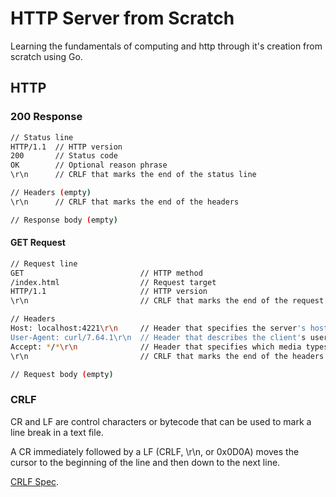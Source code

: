 # HTTP Server from Scratch

Learning the fundamentals of computing and http through it's creation from scratch using Go.

## HTTP

### 200 Response
```bash
// Status line
HTTP/1.1  // HTTP version
200       // Status code
OK        // Optional reason phrase
\r\n      // CRLF that marks the end of the status line

// Headers (empty)
\r\n      // CRLF that marks the end of the headers

// Response body (empty)
```

#### GET Request
```bash
// Request line
GET                          // HTTP method
/index.html                  // Request target
HTTP/1.1                     // HTTP version
\r\n                         // CRLF that marks the end of the request line

// Headers
Host: localhost:4221\r\n     // Header that specifies the server's host and port
User-Agent: curl/7.64.1\r\n  // Header that describes the client's user agent
Accept: */*\r\n              // Header that specifies which media types the client can accept
\r\n                         // CRLF that marks the end of the headers

// Request body (empty)
```

### CRLF
CR and LF are control characters or bytecode that can be used to mark a line break in a text file.

A CR immediately followed by a LF (CRLF, \r\n, or 0x0D0A) moves the cursor to the beginning of the line and then down to the next line.

[CRLF Spec](https://developer.mozilla.org/en-US/docs/Glossary/CRLF).

